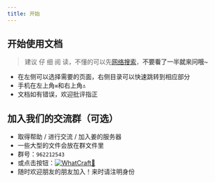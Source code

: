 ```yaml
---
title: 开始
---
```


## 开始使用文档

> 建议 仔 细 阅 读，不懂的可以先[网络搜索](https://bing.com)，**不要看了一半就来问哦~**
* 在左侧可以选择需要的页面，右侧目录可以快速跳转到相应部分
* 手机在左上角`≡`和右上角`⚓`
* 文档如有错误，欢迎批评指正

## 加入我们的交流群（可选）

* 取得帮助 / 进行交流 / 加入姜的服务器
* 一些大型的文件会放在群文件里
* 群号：`962212543`
* 或点击按钮：<a target="_blank" href="https://qm.qq.com/cgi-bin/qm/qr?k=NtH50TrfoMrGtplKmQaP4a8_QGTUIZao&jump_from=webapi&authKey=vPwzW5xYN5vC9qzEIButVoL2cZ7Q3i3m8CfXAA5HtEa6MIj8J4SGTFWtfer4/TF5"><img border="0" src="https://pub.idqqimg.com/wpa/images/group.png" alt="WhatCraft👾" title="WhatCraft👾"></a>
* 随时欢迎朋友的朋友加入！来时请注明身份